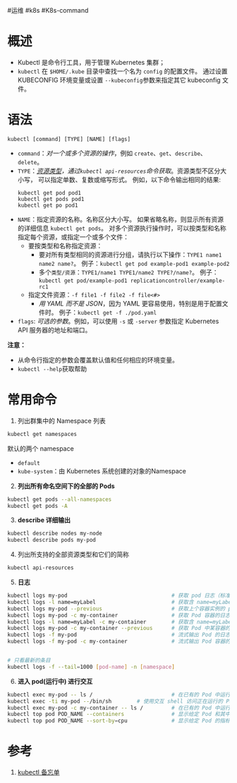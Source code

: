 #运维 #k8s #K8s-command
# 概述
- Kubectl 是命令行工具，用于管理 Kubernetes 集群；
- `kubectl` 在 `$HOME/.kube` 目录中查找一个名为 `config` 的配置文件。 通过设置 KUBECONFIG 环境变量或设置 `--kubeconfig`参数来指定其它 kubeconfig 文件。

# 语法
```shell
kubectl [command] [TYPE] [NAME] [flags]
```
-   `command`：*对一个或多个资源的操作*，例如 `create`、`get`、`describe`、`delete`。
-   `TYPE`：*[资源类型](https://kubernetes.io/zh/docs/reference/kubectl/overview/#%E8%B5%84%E6%BA%90%E7%B1%BB%E5%9E%8B)，通过`kubectl api-resources`命令获取*。资源类型不区分大小写， 可以指定单数、复数或缩写形式。
	例如，以下命令输出相同的结果:
    ```shell
    kubectl get pod pod1
    kubectl get pods pod1
    kubectl get po pod1
    ```
-   `NAME`：指定资源的名称。名称区分大小写。 如果省略名称，则显示所有资源的详细信息 `kubectl get pods`。
    对多个资源执行操作时，可以按类型和名称指定每个资源，或指定一个或多个文件：
    -   要按类型和名称指定资源：
        -   要对所有类型相同的资源进行分组，请执行以下操作：`TYPE1 name1 name2 name?`。
            例子：`kubectl get pod example-pod1 example-pod2`
        -   多个`类型/资源`：`TYPE1/name1 TYPE1/name2 TYPE?/name?`。
            例子：`kubectl get pod/example-pod1 replicationcontroller/example-rc1`
    -   指定文件资源：`-f file1 -f file2 -f file<#>`
        -   *用 YAML 而不是 JSON*，因为 YAML 更容易使用，特别是用于配置文件时。 例子：`kubectl get -f ./pod.yaml`
-   `flags`: *可选的参数*。例如，可以使用 `-s` 或 `-server` 参数指定 Kubernetes API 服务器的地址和端口。

**注意：**

- 从命令行指定的参数会覆盖默认值和任何相应的环境变量。
- `kubectl --help`获取帮助


# 常用命令
1. 列出群集中的 Namespace 列表
```bash
kubectl get namespaces
```
默认的两个 namespace
-   `default`
-   `kube-system`：由 Kubernetes 系统创建的对象的Namespace

2. **列出所有命名空间下的全部的 Pods**
```bash
kubectl get pods --all-namespaces 
kubectl get pods -A
```

3. **describe 详细输出**
```bash
kubectl describe nodes my-node
kubectl describe pods my-pod
```

4. 列出所支持的全部资源类型和它们的简称

```bash
kubectl api-resources
```

5. **日志**
```bash
kubectl logs my-pod                                 # 获取 pod 日志（标准输出）
kubectl logs -l name=myLabel                        # 获取含 name=myLabel 标签的 Pods 的日志（标准输出）
kubectl logs my-pod --previous                      # 获取上个容器实例的 pod 日志（标准输出）
kubectl logs my-pod -c my-container                 # 获取 Pod 容器的日志（标准输出, 多容器场景）
kubectl logs -l name=myLabel -c my-container        # 获取含 name=myLabel 标签的 Pod 容器日志（标准输出, 多容器场景）
kubectl logs my-pod -c my-container --previous      # 获取 Pod 中某容器的上个实例的日志（标准输出, 多容器场景）
kubectl logs -f my-pod                              # 流式输出 Pod 的日志（标准输出）
kubectl logs -f my-pod -c my-container              # 流式输出 Pod 容器的日志（标准输出, 多容器场景）


# 只看最新的条目
kubectl logs -f --tail=1000 [pod-name] -n [namespace]
```

6. **进入 pod(运行中) 进行交互**
```bash
kubectl exec my-pod -- ls /                         # 在已有的 Pod 中运行命令（单容器场景）
kubectl exec -ti my-pod --/bin/sh        # 使用交互 shell 访问正在运行的 Pod (一个容器场景)
kubectl exec my-pod -c my-container -- ls /         # 在已有的 Pod 中运行命令（多容器场景）
kubectl top pod POD_NAME --containers               # 显示给定 Pod 和其中容器的监控数据
kubectl top pod POD_NAME --sort-by=cpu              # 显示给定 Pod 的指标并且按照 'cpu' 或者 'memory' 排序
```



# 参考
1. [kubectl 备忘单](https://kubernetes.io/zh/docs/reference/kubectl/cheatsheet/)